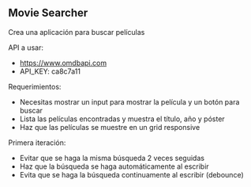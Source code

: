 ## Movie Searcher

Crea una aplicación para buscar películas

API a usar:

- https://www.omdbapi.com
- API_KEY: ca8c7a11

Requerimientos:

- Necesitas mostrar un input para mostrar la película y un botón para buscar
- Lista las películas encontradas y muestra el título, año y póster
- Haz que las películas se muestre en un grid responsive

Primera iteración:

- Evitar que se haga la misma búsqueda 2 veces seguidas
- Haz que la búsqueda se haga automáticamente al escribir
- Evita que se haga la búsqueda continuamente al escribir (debounce)
